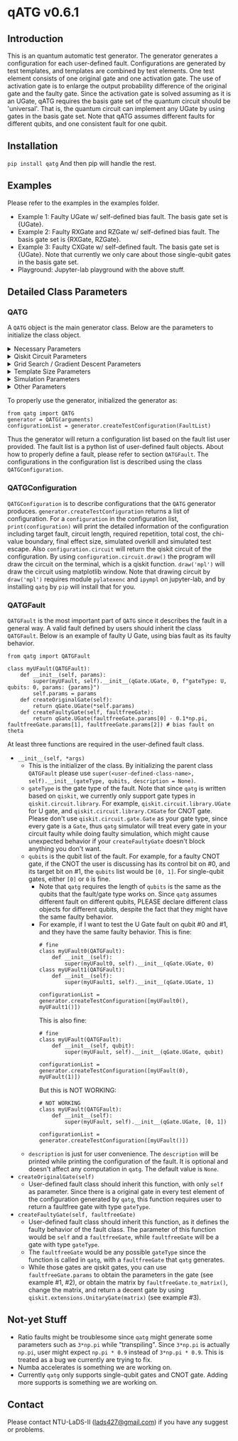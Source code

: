 # qATG v0.6.1

## Introduction
This is an quantum automatic test generator. The generator generates a configuration for each user-defined fault.
Configurations are generated by test templates, and templates are combined by test elements. One test element consists of one original gate and one activation gate. The use of activation gate is to enlarge the output probability difference of the original gate and the faulty gate.
Since the activation gate is solved assuming as it is an UGate, qATG requires the basis gate set of the quantum circuit should be 'universal'. That is, the quantum circuit can implement any UGate by using gates in the basis gate set.
Note that qATG assumes different faults for different qubits, and one consistent fault for one qubit.


## Installation
`pip install qatg`
And then pip will handle the rest.

## Examples
Please refer to the examples in the examples folder.
* Example 1: Faulty UGate w/ self-defined bias fault. The basis gate set is {UGate}.
* Example 2: Faulty RXGate and RZGate w/ self-defined bias fault. The basis gate set is {RXGate, RZGate}.
* Example 3: Faulty CXGate w/ self-defined fault. The basis gate set is {UGate}. Note that currently we only care about those single-qubit gates in the basis gate set.
* Playground: Jupyter-lab playground with the above stuff.

## Detailed Class Parameters
### QATG
A `QATG` object is the main generator class. Below are the parameters to initialize the class object.

<details>
	<summary>Necessary Parameters</summary>
	<ul>
  		<li><var>circuitSize</var>: the size of the qiskit circuit. Note that since qiskit starts their circuit from #0, if you want to construct a fault with qubits not starting from #0, please choose your circuit size wisely. For example, if you want a single-qubit fault on #3, since qubit #3 should exists the circuit size should at least be 4. This should be a positive integer.</li>
		<li><var>basisGateSet</var>: the basis gate set of the circuit. Should be "universal", that is, the circuit can implement any effective U gate by using the gates in the basis gate set. The <code>qatg</code> generator will transpile the optimal activation gate (which is a U gate) by <code>qiskit.transpile()</code>. This should be a list of <code>qiskit.circuit.library</code> gates.</li>
		<li><var>circuitInitializedStates</var>: this is a dictionary that records the initialized of the circuit with different qubit length. The key should be positive integers indicating the number of qubit the state concerns, and the value should be a normalized complex vector with length <code>2**key</code>, which states the initial state of the circuit for the concerned length of qubits. For example, this can be something like <code>{1: [1, 0], 2: [1, 0, 0, 0]}</code>, where in this case, the circuit is initialized to |0> for single-qubit gates, and |00> for two-qubit gates. Note that the order of qiskit qubits is quite different from some physics textbooks.</li>
	</ul>
</details>

<details>
	<summary>Qiskit Circuit Parameters</summary>
	<ul>
		<li><var>quantumRegisterName</var>: the quantum register name of the qiskit circuit. Is the parameter of <code>qiskit.QuantumRegister()</code>. The default value is 'q'.</li>
		<li><var>classicalRegisterName</var>: the classical register name of the qiskit circuit. Is the parameter of <code>qiskit.ClassicalRegister()</code>. The default value is 'c'.</li>
	</ul>
</details>

<details>
	<summary>Grid Search / Gradient Descent Parameters</summary>
	<ul>
		<li><var>gridSlice</var>: the slices of the grid while doing grid search, searching for parameters for sub-optimal activation gates. Currently the generator searches every U gate parameters in <code>numpy.linspace(-np.pi, np.pi, num=gridSlice, endpoint=True)</code>. This should be a positive integer and the default value is 11.</li>
		<li><var>gradientDescentMaxIteration</var>: the max iteration of gradient descent after the grid search. The generator does a bit gradient descent after the grid search for better fine tuning. This should be a positive integer and the default value is 1000.</li>
		<li><var>gradientDescentStep</var>: the step of each gradient descent. The gradient descent is performed by <code>x(t+1) = x(t) + s * gradient(score(x(t)))</code>, and the <var>s</var> is the step. The default value is 0.2.</li>
		<li><var>gradientMeasureStep</var>: since we cannot obtain the true gradient of the score function, we measure it by a discrete method <code>gradient(score(x(t))) = (x(t+e)-x(t))/e</code>. <var>e</var> is the measure step. The default value is 0.0001.</li>
		<li><var>gradientDeltaThreshold</var>: the ending criteria of gradient descent is that the 2-norm of the estimated gradient is less than this threshold. The default value is 1e-8.</li>
	</ul>
</details>

<details>
	<summary>Template Size Parameters</summary>
	<ul>
		<li><var>maxTestTemplateSize</var>: the maximum number of test elements in the test template. The default value is 50.</li>
		<li><var>minRequiredEffectSize</var>: the minimum required effect size for the generator to terminate. For smaller effect size, you might get a short test template, but a large repetition; for larger effect size, you might get a small repetition since the output probability difference is quite large for the faultfree and faulty circuit, but it requires long test template. The default value is 3.</li>
	</ul>
</details>

<details>
	<summary>Simulation Parameters</summary>
	<ul>
		<li><var>oneQubitErrorProb</var>: the depolarizing error of single-qubit gates while generating noise model during simulation. The default value is 0.001.</li>
		<li><var>twoQubitErrorProb</var>: the depolarizing error of two-qubit gates while generating noise model during simulation. The default value is 0.1.</li>
		<li><var>zeroReadoutErrorProb</var>: the readout error, called <code>qiskit.providers.aer.noise.errors.ReadoutError([self.zeroReadoutErrorProb, self.oneReadoutErrorProb])</code> while generating noise model during simulation. The default value is [0.985, 0.015].</li>
		<li><var>oneReadoutErrorProb</var> the readout error, called <code>qiskit.providers.aer.noise.errors.ReadoutError([self.zeroReadoutErrorProb, self.oneReadoutErrorProb])</code> while generating noise model during simulation. The default value is [0.015, 0.985].</li>
		<li><var>targetAlpha</var>: target 1-overkill of the test configuration. The default value is 0.99.</li>
		<li><var>targetBeta</var>: target 1-(test escape) of the test configuration. The default value is 0.999.</li>
		<li><var>simulationShots</var>: simulation shots while evaluating the faulty/faultfree distribution of the circuit. The default value is 200000.</li>
		<li><var>testSampleTime</var>: simulated overkill and simulated test escape will be evalutated using <var>testSampleTime</var> times of simulation. The default value is 10000.</li>
	</ul>
</details>

<details>
	<summary>Other Parameters</summary>
	<ul>
		<li><var>verbose</var>: whether additional information is printed during test configuration generation. The default value is False.</li>
	</ul>
</details>

To properly use the generator, initialized the generator as:
```python=
from qatg import QATG
generator = QATG(arguments)
configurationList = generator.createTestConfiguration(FaultList)
```

Thus the generator will return a configuration list based on the fault list user provided. The fault list is a python list of user-defined fault objects. About how to properly define a fault, please refer to section `QATGFault`. The configurations in the configuration list is described using the class `QATGConfiguration`.

### QATGConfiguration
`QATGConfiguration` is to describe configurations that the `QATG` generator produces. `generator.createTestConfiguration` returns a list of configuration.
For a `configuration` in the configuration list, `print(configuration)` will print the detailed information of the configuration including target fault, circuit length, required repetition, total cost, the chi-value boundary, final effect size, simulated overkill and simulated test escape.
Also `configuration.circuit` will return the qiskit circuit of the configuration. By using `configuration.circuit.draw()` the program will draw the circuit on the terminal, which is a qiskit function. `draw('mpl')` will draw the circuit using matplotlib window.
Note that drawing circuit by `draw('mpl')` requires module `pylatexenc` and `ipympl` on jupyter-lab, and by installing `qatg` by `pip` will install that for you.

### QATGFault
`QATGFault` is the most important part of `QATG` since it describes the fault in a general way. A valid fault defined by users should inherit the class `QATGFault`. Below is an example of faulty U Gate, using bias fault as its faulty behavior.
```python=
from qatg import QATGFault

class myUFault(QATGFault):
	def __init__(self, params):
		super(myUFault, self).__init__(qGate.UGate, 0, f"gateType: U, qubits: 0, params: {params}")
		self.params = params
	def createOriginalGate(self):
		return qGate.UGate(*self.params)
	def createFaultyGate(self, faultfreeGate):
		return qGate.UGate(faultfreeGate.params[0] - 0.1*np.pi, faultfreeGate.params[1], faultfreeGate.params[2]) # bias fault on theta
```
At least three functions are required in the user-defined fault class.
* `__init__(self, *args)`
	- This is the initializer of the class. By initializing the parent class `QATGFault` please use `super(<user-defined-class-name>, self).__init__(gateType, qubits, description = None)`.
	- `gateType` is the gate type of the fault. Note that since `qatg` is written based on `qiskit`, we currently only support gate types in `qiskit.circuit.library`. For example, `qiskit.circuit.library.UGate` for U gate, and `qiskit.circuit.library.CXGate` for CNOT gate. Please don't use `qiskit.circuit.gate.Gate` as your gate type, since every gate is a `Gate`, thus `qatg` simulator will treat every gate in your circuit faulty while doing faulty simulation, which might cause unexpected behavior if your `createFaultyGate` doesn't block anything you don't want.
	- `qubits` is the qubit list of the fault. For example, for a faulty CNOT gate, if the CNOT the user is discussing has its control bit on #0, and its target bit on #1, the `qubits` list would be `[0, 1]`. For single-qubit gates, either `[0]` or `0` is fine.
		+ Note that `qatg` requires the length of `qubits` is the same as the qubits that the fault/gate type works on. Since `qatg` assumes different fault on different qubits, PLEASE declare different class objects for different qubits, despite the fact that they might have the same faulty behavior.
		+ For example, if I want to test the U Gate fault on qubit #0 and #1, and they have the same faulty behavior. This is fine:
			```python=
			# fine
			class myUFault0(QATGFault):
				def __init__(self):
					super(myUFault0, self).__init__(qGate.UGate, 0)
			class myUFault1(QATGFault):
				def __init__(self):
					super(myUFault1, self).__init__(qGate.UGate, 1)

			configurationList = generator.createTestConfiguration([myUFault0(), myUFault1()])
			```
			This is also fine:
			```python=
			# fine
			class myUFault(QATGFault):
				def __init__(self, qubit):
					super(myUFault, self).__init__(qGate.UGate, qubit)

			configurationList = generator.createTestConfiguration([myUFault(0), myUFault(1)])
			```
			But this is NOT WORKING:
			```python=
			# NOT WORKING
			class myUFault(QATGFault):
				def __init__(self):
					super(myUFault, self).__init__(qGate.UGate, [0, 1])

			configurationList = generator.createTestConfiguration([myUFault()])
			```
	- `description` is just for user convenience. The `description` will be printed while printing the configuration of the fault. It is optional and doesn't affect any computation in `qatg`. The default value is `None`.
* `createOriginalGate(self)`
	- User-defined fault class should inherit this function, with only `self` as parameter. Since there is a original gate in every test element of the configuration generated by `qatg`, this function requires user to return a faultfree gate with type `gateType`.
* `createFaultyGate(self, faultfreeGate)`
	- User-defined fault class should inherit this function, as it defines the faulty behavior of the fault class. The parameter of this function would be `self` and a `faultfreeGate`, while `faultfreeGate` will be a gate with type `gateType`.
	- The `faultfreeGate` would be any possible `gateType` since the function is called in `qatg`, with a `faultfreeGate` that `qatg` generates.
	- While those gates are qiskit gates, you can use `faultfreeGate.params` to obtain the parameters in the gate (see example #1, #2), or obtain the matrix by `faultfreeGate.to_matrix()`, change the matrix, and return a decent gate by using `qiskit.extensions.UnitaryGate(matrix)` (see example #3).

## Not-yet Stuff
* Ratio faults might be troublesome since `qatg` might generate some parameters such as `3*np.pi` while "transpiling". Since `3*np.pi` is actually `np.pi`, user might expect `np.pi * 0.9` instead of `3*np.pi * 0.9`. This is treated as a bug we currently are trying to fix.
* Numba accelerates is something we are working on.
* Currently `qatg` only supports single-qubit gates and CNOT gate. Adding more supports is something we are working on.

## Contact
Please contact NTU-LaDS-II (lads427@gmail.com) if you have any suggest or problems.
